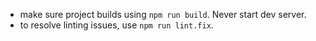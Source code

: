 - make sure project builds using `npm run build`. Never start dev server.
- to resolve linting issues, use `npm run lint.fix`.
